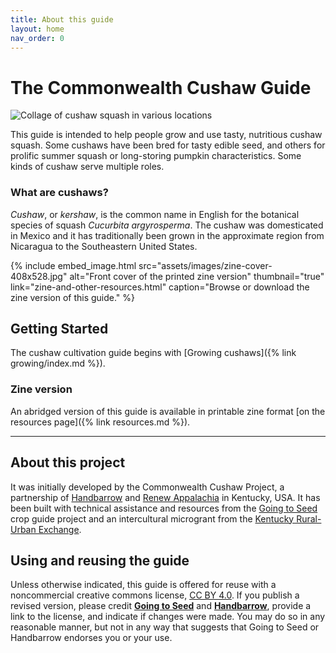 ```yaml
---
title: About this guide
layout: home
nav_order: 0
---
```


# The Commonwealth Cushaw Guide

![Collage of cushaw squash in various locations](assets/images/cushaw-homepage-banner-1000x250.png)

This guide is intended to help people grow and use tasty, nutritious cushaw squash. Some cushaws have been bred for tasty edible seed, and others for prolific summer squash or long-storing pumpkin characteristics. Some kinds of cushaw serve multiple roles.

### What are cushaws?

_Cushaw_, or _kershaw_, is the common name in English for the botanical species of squash _Cucurbita argyrosperma_. The cushaw was domesticated in Mexico and it has traditionally been grown in the approximate region from Nicaragua to the Southeastern United States.

{% include embed_image.html
    src="assets/images/zine-cover-408x528.jpg"
    alt="Front cover of the printed zine version"
    thumbnail="true"
    link="zine-and-other-resources.html"
    caption="Browse or download the zine version of this guide."
%}

## Getting Started

The cushaw cultivation guide begins with [Growing cushaws]({% link growing/index.md %}).

### Zine version

An abridged version of this guide is available in printable zine format [on the resources page]({% link resources.md %}).

---

## About this project

It was initially developed by the Commonwealth Cushaw Project, a partnership of [Handbarrow](https://handbarrow.org/) and [Renew Appalachia](https://renewappalachia.org/) in Kentucky, USA. It has been built with technical assistance and resources from the [Going to Seed](https://goingtoseed.org/) crop guide project and an intercultural microgrant from the [Kentucky Rural-Urban Exchange](https://kyrux.org/).

## Using and reusing the guide

Unless otherwise indicated, this guide is offered for reuse with a noncommercial creative commons license, [CC BY 4.0](https://creativecommons.org/licenses/by/4.0/). If you publish a revised version, please credit **[Going to Seed](https://goingtoseed.org/)** and **[Handbarrow](https://handbarrow.org/)**, provide a link to the license, and indicate if changes were made. You may do so in any reasonable manner, but not in any way that suggests that Going to Seed or Handbarrow endorses you or your use.